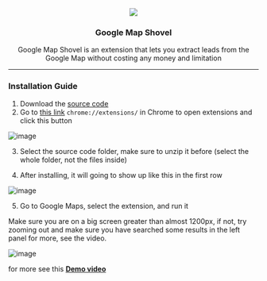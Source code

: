 
<div align="center">
  <img src="https://github.com/user-attachments/assets/32b46dcf-7535-4aea-b02f-527ae642eafc"/>
  <h3>Google Map Shovel</h3>
  <p>Google Map Shovel is an extension that lets you extract leads from the Google Map without costing any money and limitation</p>
</div>

---


### Installation Guide

1. Download the [source code](https://github.com/Zain-ul-din/google-map-shovel/archive/refs/heads/master.zip')
2. Go to [this link](chrome://extensions/) `chrome://extensions/` in Chrome to open extensions and click this button

![image](https://github.com/user-attachments/assets/8fd2ee88-d38c-4dd0-a431-182ce70bd062)

3. Select the source code folder, make sure to unzip it before (select the whole folder, not the  files inside)

4. After installing, it will going to show up like this in the first row

![image](https://github.com/user-attachments/assets/d39fdbf0-d845-4a87-8b6e-6e193f16c37d)

5. Go to Google Maps, select the extension, and run it

Make sure you are on a big screen greater than almost 1200px, if not, try zooming out and make sure you have searched some results in the left panel for more, see the  video.

![image](https://github.com/user-attachments/assets/3d891629-8f1f-442d-9ac6-a089a34bc49d)
 

for more see this [**Demo video**](https://www.youtube.com/watch?v=9IB3I4XF76g) 

 
